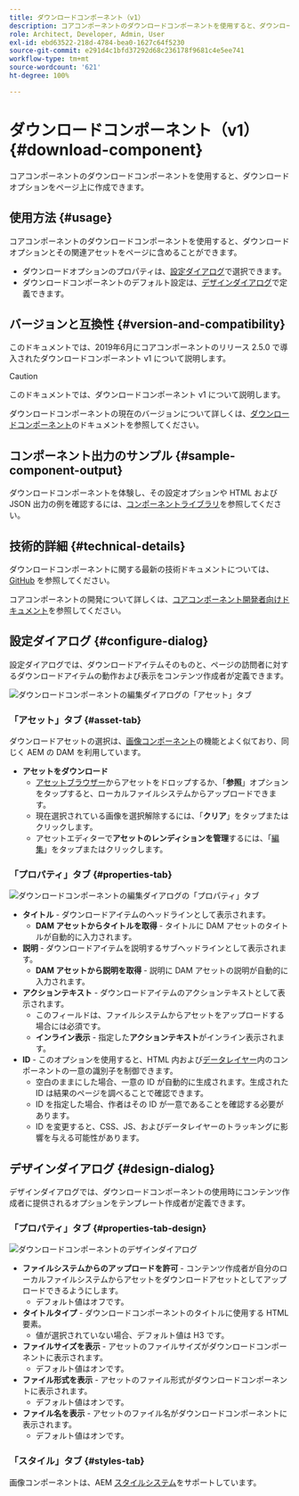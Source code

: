 ```yaml
---
title: ダウンロードコンポーネント（v1）
description: コアコンポーネントのダウンロードコンポーネントを使用すると、ダウンロードオプションをページ上に作成できます。
role: Architect, Developer, Admin, User
exl-id: ebd63522-218d-4784-bea0-1627c64f5230
source-git-commit: e291d4c1bfd37292d68c236178f9681c4e5ee741
workflow-type: tm+mt
source-wordcount: '621'
ht-degree: 100%

---
```


# ダウンロードコンポーネント（v1） {#download-component}

コアコンポーネントのダウンロードコンポーネントを使用すると、ダウンロードオプションをページ上に作成できます。

## 使用方法 {#usage}

コアコンポーネントのダウンロードコンポーネントを使用すると、ダウンロードオプションとその関連アセットをページに含めることができます。

* ダウンロードオプションのプロパティは、[設定ダイアログ](#configure-dialog)で選択できます。
* ダウンロードコンポーネントのデフォルト設定は、[デザインダイアログ](#design-dialog)で定義できます。

## バージョンと互換性 {#version-and-compatibility}

このドキュメントでは、2019年6月にコアコンポーネントのリリース 2.5.0 で導入されたダウンロードコンポーネント v1 について説明します。

>[!CAUTION]
>
>このドキュメントでは、ダウンロードコンポーネント v1 について説明します。
>
>ダウンロードコンポーネントの現在のバージョンについて詳しくは、[ダウンロードコンポーネント](/help/components/download.md)のドキュメントを参照してください。

## コンポーネント出力のサンプル {#sample-component-output}

ダウンロードコンポーネントを体験し、その設定オプションや HTML および JSON 出力の例を確認するには、[コンポーネントライブラリ](https://adobe.com/go/aem_cmp_library_download_jp)を参照してください。

## 技術的詳細 {#technical-details}

ダウンロードコンポーネントに関する最新の技術ドキュメントについては、[GitHub](https://adobe.com/go/aem_cmp_tech_download_v1_jp) を参照してください。

コアコンポーネントの開発について詳しくは、[コアコンポーネント開発者向けドキュメント](/help/developing/overview.md)を参照してください。

## 設定ダイアログ {#configure-dialog}

設定ダイアログでは、ダウンロードアイテムそのものと、ページの訪問者に対するダウンロードアイテムの動作および表示をコンテンツ作成者が定義できます。

![ダウンロードコンポーネントの編集ダイアログの「アセット」タブ](/help/assets/download-edit-asset.png)

### 「アセット」タブ {#asset-tab}

ダウンロードアセットの選択は、[画像コンポーネント](image-v1.md)の機能とよく似ており、同じく AEM の DAM を利用しています。

* **アセットをダウンロード**
   * [アセットブラウザー](https://experienceleague.adobe.com/docs/experience-manager-cloud-service/sites/authoring/fundamentals/environment-tools.html?lang=ja)からアセットをドロップするか、「**参照**」オプションをタップすると、ローカルファイルシステムからアップロードできます。
   * 現在選択されている画像を選択解除するには、「**クリア**」をタップまたはクリックします。
   * アセットエディターで&#x200B;**アセットのレンディションを管理**&#x200B;するには、「[編集](https://experienceleague.adobe.com/docs/experience-manager-cloud-service/assets/manage/manage-digital-assets.html?lang=ja)」をタップまたはクリックします。

### 「プロパティ」タブ {#properties-tab}

![ダウンロードコンポーネントの編集ダイアログの「プロパティ」タブ](/help/assets/download-edit-properties.png)

* **タイトル** - ダウンロードアイテムのヘッドラインとして表示されます。
   * **DAM アセットからタイトルを取得** - タイトルに DAM アセットのタイトルが自動的に入力されます。
* **説明** - ダウンロードアイテムを説明するサブヘッドラインとして表示されます。
   * **DAM アセットから説明を取得** - 説明に DAM アセットの説明が自動的に入力されます。
* **アクションテキスト** - ダウンロードアイテムのアクションテキストとして表示されます。
   * このフィールドは、ファイルシステムからアセットをアップロードする場合には必須です。
   * **インライン表示** - 指定した&#x200B;**アクションテキスト**&#x200B;がインライン表示されます。
* **ID** - このオプションを使用すると、HTML 内および[データレイヤー](/help/developing/data-layer/overview.md)内のコンポーネントの一意の識別子を制御できます。
   * 空白のままにした場合、一意の ID が自動的に生成されます。生成された ID は結果のページを調べることで確認できます。
   * ID を指定した場合、作者はその ID が一意であることを確認する必要があります。
   * ID を変更すると、CSS、JS、およびデータレイヤーのトラッキングに影響を与える可能性があります。

## デザインダイアログ {#design-dialog}

デザインダイアログでは、ダウンロードコンポーネントの使用時にコンテンツ作成者に提供されるオプションをテンプレート作成者が定義できます。

### 「プロパティ」タブ {#properties-tab-design}

![ダウンロードコンポーネントのデザインダイアログ](/help/assets/download-design.png)

* **ファイルシステムからのアップロードを許可** - コンテンツ作成者が自分のローカルファイルシステムからアセットをダウンロードアセットとしてアップロードできるようにします。
   * デフォルト値はオフです。
* **タイトルタイプ** - ダウンロードコンポーネントのタイトルに使用する HTML 要素。
   * 値が選択されていない場合、デフォルト値は H3 です。
* **ファイルサイズを表示** - アセットのファイルサイズがダウンロードコンポーネントに表示されます。
   * デフォルト値はオンです。
* **ファイル形式を表示** - アセットのファイル形式がダウンロードコンポーネントに表示されます。
   * デフォルト値はオンです。
* **ファイル名を表示** - アセットのファイル名がダウンロードコンポーネントに表示されます。
   * デフォルト値はオンです。

### 「スタイル」タブ {#styles-tab}

画像コンポーネントは、AEM [スタイルシステム](/help/get-started/authoring.md#component-styling)をサポートしています。
